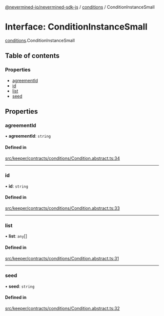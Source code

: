 [@nevermined-io/nevermined-sdk-js](../code-reference.md) / [conditions](../modules/conditions.md) / ConditionInstanceSmall

# Interface: ConditionInstanceSmall

[conditions](../modules/conditions.md).ConditionInstanceSmall

## Table of contents

### Properties

- [agreementId](conditions.ConditionInstanceSmall.md#agreementid)
- [id](conditions.ConditionInstanceSmall.md#id)
- [list](conditions.ConditionInstanceSmall.md#list)
- [seed](conditions.ConditionInstanceSmall.md#seed)

## Properties

### agreementId

• **agreementId**: `string`

#### Defined in

[src/keeper/contracts/conditions/Condition.abstract.ts:34](https://github.com/nevermined-io/sdk-js/blob/3d13d39/src/keeper/contracts/conditions/Condition.abstract.ts#L34)

___

### id

• **id**: `string`

#### Defined in

[src/keeper/contracts/conditions/Condition.abstract.ts:33](https://github.com/nevermined-io/sdk-js/blob/3d13d39/src/keeper/contracts/conditions/Condition.abstract.ts#L33)

___

### list

• **list**: `any`[]

#### Defined in

[src/keeper/contracts/conditions/Condition.abstract.ts:31](https://github.com/nevermined-io/sdk-js/blob/3d13d39/src/keeper/contracts/conditions/Condition.abstract.ts#L31)

___

### seed

• **seed**: `string`

#### Defined in

[src/keeper/contracts/conditions/Condition.abstract.ts:32](https://github.com/nevermined-io/sdk-js/blob/3d13d39/src/keeper/contracts/conditions/Condition.abstract.ts#L32)

